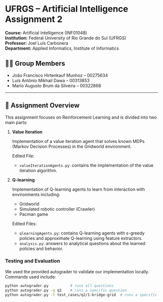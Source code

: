 # UFRGS – Artificial Intelligence Assignment 2

**Course:** Artificial Intelligence (INF01048)  
**Institution:** Federal University of Rio Grande do Sul (UFRGS)  
**Professor:** Joel Luís Carbonera  
**Department:** Applied Informatics, Institute of Informatics  

## 🧑‍💻 Group Members

- João Francisco Hirtenkauf Munhoz – 00275634  
- Luís Antônio Mikhail Dawa – 00313853  
- Mario Augusto Brum da Silveira – 00322868  

---

## 📍 Assignment Overview

This assignment focuses on Reinforcement Learning and is divided into two main parts:

1. **Value Iteration**

   Implementation of a value iteration agent that solves known MDPs (Markov Decision Processes) in the Gridworld environment.

   Edited File:
   - `valueIterationAgents.py`: contains the implementation of the value iteration algorithm.

2. **Q-learning**

   Implementation of Q-learning agents to learn from interaction with environments including:
   - Gridworld
   - Simulated robotic controller (Crawler)
   - Pacman game

   Edited Files:
   - `qlearningAgents.py`: contains Q-learning agents with ε-greedy policies and approximate Q-learning using feature extractors.
   - `analysis.py`: answers to analytical questions about the learned policies and behavior.

### Testing and Evaluation

We used the provided autograder to validate our implementation locally. Commands used include:
```bash
python autograder.py          # runs all questions
python autograder.py -q q2    # runs a specific question
python autograder.py -t test_cases/q2/1-bridge-grid  # runs a specific test
